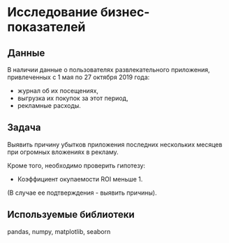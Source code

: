 # Исследование бизнес-показателей

## Данные

В наличии данные о пользователях развлекательного приложения, привлеченных с 1 мая по 27 октября 2019 года: 
- журнал об их посещениях,
- выгрузка их покупок за этот период,
- рекламные расходы.


## Задача
Выявить причину убытков приложения последних нескольких месяцев при огромных вложениях в рекламу. 

Кроме того, необходимо проверить гипотезу: 
-  Коэффициент окупаемости ROI меньше 1.

(В случае ее  подтверждения - выявить причины).


## Используемые библиотеки

pandas, numpy, matplotlib, seaborn
